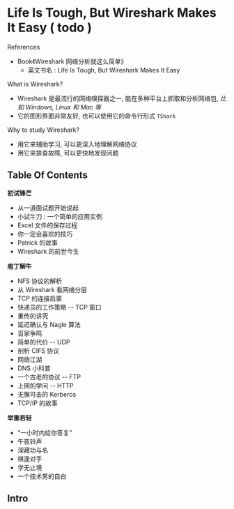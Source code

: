 # Life Is Tough, But Wireshark Makes It Easy ( todo )

References

- Book《Wireshark 网络分析就这么简单》
    - 英文书名 : Life Is Tough, But Wireshark Makes It Easy

What is Wireshark?

- Wireshark 是最流行的网络嗅探器之一, 能在多种平台上抓取和分析网络包, _比如 Windows, Linux 和 Mac 等_
- 它的图形界面非常友好, 也可以使用它的命令行形式 `TShark`

Why to study Wireshark?

- 用它来辅助学习, 可以更深入地理解网络协议
- 用它来排查故障, 可以更快地发现问题

## Table Of Contents

**初试锋芒**

- 从一道面试题开始说起
- 小试牛刀 : 一个简单的应用实例
- Excel 文件的保存过程
- 你一定会喜欢的技巧
- Patrick 的故事
- Wireshark 的前世今生

**庖丁解牛**

- NFS 协议的解析
- 从 Wireshark 看网络分层
- TCP 的连接启蒙
- 快递员的工作策略 -- TCP 窗口
- 重传的讲究
- 延迟确认与 Nagle 算法
- 百家争鸣
- 简单的代价 -- UDP
- 剖析 CIFS 协议
- 网络江湖
- DNS 小科普
- 一个古老的协议 -- FTP
- 上网的学问 -- HTTP
- 无懈可击的 Kerberos
- TCP/IP 的故事

**举重若轻**

- "一小时内给你答复"
- 午夜铃声
- 深藏功与名
- 棋逢对手
- 学无止境
- 一个技术男的自白

## Intro
